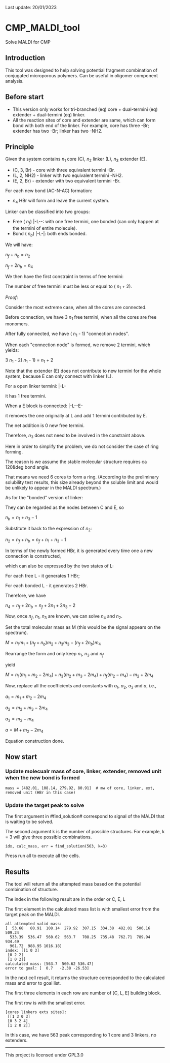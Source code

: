 Last update:
20/01/2023

# CMP_MALDI_tool
Solve MALDI for CMP

## Introduction

This tool was designed to help solving potential fragment combination of conjugated microporous polymers. Can be useful in oligomer component analysis.

## Before start

- This version only works for tri-branched (eq) core + dual-termini (eq) extender + dual-termini (eq) linker.
- All the reaction sites of core and extender are same, which can form bond with both end of the linker. For example, core has three -Br; extender has two -Br; linker has two -NH2.


## Principle

Given the system contains $n_1$ core (C), $n_2$ linker (L), $n_3$ extender (E).

- (C, 3, Br) - core with three equivalent termini -Br.
- (L, 2, NH2) - linker with two equivalent termini -NH2.
- (E, 2, Br) - extender with two equivalent termini -Br.


For each new bond (AC-N-AC) formation:

- $n_4$ HBr will form and leave the current system.

Linker can be classified into two groups:

- Free ( $n_f$) |-L--: with one free termini, one bonded (can only happen at the termini of entire molecule).
- Bond ( $n_b$) |-L-|: both ends bonded.

We will have:

$n_f + n_b = n_2$

$n_f + 2n_b = n_4$

We then have the first constraint in terms of free termini:

The number of free termini must be less or equal to ( $n_1$ + 2).

*Proof:*

Consider the most extreme case, when all the cores are connected.

Before connection, we have 3 $n_1$ free termini, when all the cores are free monomers.

After fully connected, we have ( $n_1$ - 1) "connection nodes".

When each "connection node" is formed, we remove 2 termini, which yields:

3 $n_1$ - 2( $n_1$ - 1) = $n_1$ + 2

Note that the extender (E) does not contribute to new termini for the whole system, because E can only connect with linker (L).

For a open linker termini: |-L-

it has 1 free termini.

When a E block is connected: |-L--E-

it removes the one originally at L and add 1 termini contributed by E.

The net addition is 0 new free termini.

Therefore, $n_3$ does not need to be involved in the constraint above.


Here in order to simplify the problem, we do not consider the case of ring forming.

The reason is we assume the stable molecular structure requires ca 120&deg bond angle.

That means we need 6 cores to form a ring. (According to the preliminary solubility test results, this size already beyond the soluble limit and would be unlikely to appear in the MALDI spectrum.)


As for the "bonded" version of linker:

They can be regarded as the nodes between C and E, so

$n_b = n_1 + n_3 - 1$

Substitute it back to the expression of $n_2$:

$n_2 = n_f + n_b = n_f + n_1 + n_3 - 1$

In terms of the newly formed HBr, it is generated every time one a new connection is constructed,

which can also be expressed by the two states of L:

For each free L - it generates 1 HBr;

For each bonded L - it generates 2 HBr.

Therefore, we have

$n_4 = n_f + 2n_b = n_f + 2n_1 + 2n_3 - 2$


Now, once $n_f$, $n_1$, $n_3$ are known, we can solve $n_4$ and $n_2$.

Set the total molecular mass as M (this would be the signal appears on the spectrum).

$M = n_1 m_1 + (n_f + n_b)m_2 + n_3 m_3 - (n_f + 2n_b)m_4$

Rearrange the form and only keep $n_1$, $n_3$ and $n_f$

yield

$M = n_1 (m_1 + m_2 - 2m_4) + n_3 (m_2 + m_3 - 2m_4) + n_f (m_2 - m_4) - m_2 + 2m_4$

Now, replace all the coefficients and constants with $a_1$, $a_2$, $a_3$ and $a$, i.e., 

$a_1 = m_1 + m_2 - 2m_4$

$a_2 = m_2 + m_3 - 2m_4$

$a_3 = m_2 - m_4$

$a = M + m_2 - 2m_4$


Equation construction done.


## Now start


### Update molecualr mass of core, linker, extender, removed unit when the new bond is formed

```
mass = [482.01, 108.14, 279.92, 80.91]  # mw of core, linker, ext, removed unit (HBr in this case)
```

### Update the target peak to solve

The first argument in #find_solution# correspond to signal of the MALDI that is waiting to be solved.

The second argument k is the number of possible structures. For example, k = 3 will give three possible combinations.

```
idx, calc_mass, err = find_solution(563, k=3)
```

Press run all to execute all the cells.

## Results

The tool will return all the attempted mass based on the potential combination of structure.

The index in the following result are in the order or C, E, L

The first element in the calculated mass list is with smallest error from the target peak on the MALDI.

```
all attempted valid mass:
[  53.68   80.91  108.14  279.92  307.15  334.38  482.01  506.16  509.24
  533.39  536.47  560.62  563.7   708.25  735.48  762.71  789.94  934.49
  961.72  988.95 1016.18]
index: [[1 0 3]
 [0 2 2]
 [1 0 2]]
calculated mass: [563.7  560.62 536.47]
error to goal: [  0.7   -2.38 -26.53]
```

In the next cell result, it returns the structure corresponded to the calculated mass and error to goal list.

The first three elements in each row are number of [C, L, E] building block.

The first row is with the smallest error. 

```
[cores linkers exts sites]:
 [[1 3 0 3]
 [0 3 2 4]
 [1 2 0 2]]
```

In this case, we have 563 peak corresponding to 1 core and 3 linkers, no extenders.


---
This project is licensed under GPL3.0